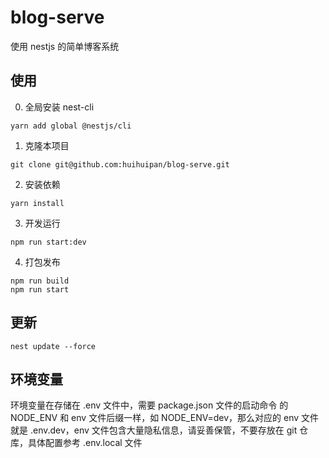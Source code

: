 # blog-serve
使用 nestjs 的简单博客系统

## 使用

0. 全局安装 nest-cli
```shell {.line-numbers}
yarn add global @nestjs/cli
```

1. 克隆本项目
```shell {.line-numbers}
git clone git@github.com:huihuipan/blog-serve.git
```
2. 安装依赖
```shell {.line-numbers}
yarn install
```
3. 开发运行
```shell {.line-numbers}
npm run start:dev
```
4. 打包发布
```shell {.line-numbers}
npm run build
npm run start
```

## 更新
```
nest update --force
```

## 环境变量
环境变量在存储在 .env 文件中，需要 package.json 文件的启动命令 的 NODE_ENV 和 env 文件后缀一样，如 NODE_ENV=dev，那么对应的 env 文件就是 .env.dev，env 文件包含大量隐私信息，请妥善保管，不要存放在 git 仓库，具体配置参考 .env.local 文件
